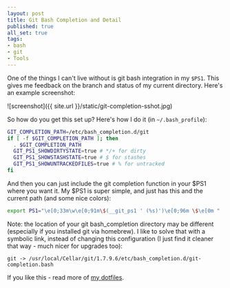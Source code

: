 ```yaml
---
layout: post
title: Git Bash Completion and Detail
published: true
all_set: true
tags:
- bash
- git
- Tools
---
```


One of the things I can't live without is git bash integration in my `$PS1`.
This gives me feedback on the branch and status of my current directory.
Here's an example screenshot:

![screenshot]({{ site.url }}/static/git-completion-sshot.jpg)

So how do you get this set up?  Here's how I do it (in `~/.bash_profile`):

``` bash
GIT_COMPLETION_PATH=/etc/bash_completion.d/git
if [ -f $GIT_COMPLETION_PATH ]; then
  . $GIT_COMPLETION_PATH
  GIT_PS1_SHOWDIRTYSTATE=true # */+ for dirty
  GIT_PS1_SHOWSTASHSTATE=true # $ for stashes
  GIT_PS1_SHOWUNTRACKEDFILES=true # % for untracked
fi
```

And then you can just include the git completion function in your $PS1 where you
want it. My $PS1 is super simple, and just has this and the current path (and
some nice colors):

``` bash
export PS1="\e[0;33m\w\e[0;91m\$(__git_ps1 ' (%s)')\e[0;96m \$\e[0m "
```

Note: the location of your git bash_completion directory may be different
(especially if you installed git via homebrew).  I like to solve that with a
symbolic link, instead of changing this configuration (I just find it cleaner
that way - much nicer for upgrades too):

```
git -> /usr/local/Cellar/git/1.7.9.6/etc/bash_completion.d/git-completion.bash
```

If you like this - read more of [my dotfiles](http://www.seejohncode.com/2012/02/13/my-dotfiles/).
